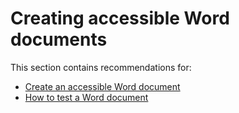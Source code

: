 # Creating accessible Word documents
<script>$(document).ready(function () {
    setBreadcrumb([{"label":"Microsoft Word"}]);
    addSubMenu([
        {"label":"Create an accessible document","url":"word-create.html"},
        {"label":"How to test my document","url":"word-test.html"}
    ]);    
});</script>

<style>h3 {font-size: 1rem;}</style>

This section contains recommendations for:
- [Create an accessible Word document](./word-create.html)
- [How to test a Word document](./word-test.html)

<!--  This file is part of a11y-guidelines | Our vision of mobile & web accessibility guidelines and best practices, with valid/invalid examples.
 Copyright (C) 2016  Orange SA
 See the Creative Commons Legal Code Attribution-ShareAlike 3.0 Unported License for more details (LICENSE file). -->